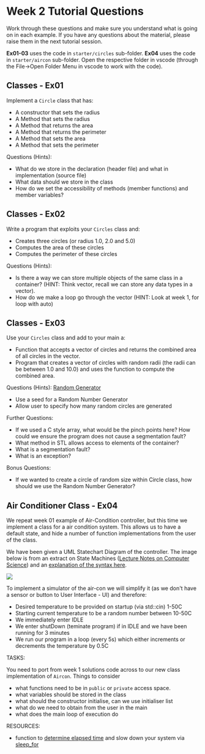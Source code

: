 Week 2 Tutorial Questions
=========================
Work through these questions and make sure you understand what is going on in each example. If you have any questions about the material, please raise them in the next tutorial session.

**Ex01-03** uses the code in `starter/circles` sub-folder.  **Ex04**  uses the code in `starter/aircon` sub-folder. Open the respective folder in vscode (through the File->Open Folder Menu in vscode to work with the code).

Classes - Ex01
--------------------
Implement a `Circle` class that has:
* A constructor that sets the radius
* A Method that sets the radius
* A Method that returns the area
* A Method that returns the perimeter
* A Method that sets the area
* A Method that sets the perimeter

Questions (Hints):
* What do we store in the declaration (header file) and what in implementation (source file)
* What data should we store in the class
* How do we set the accessibility of methods (member functions) and member variables?

Classes - Ex02
--------------------
Write a program that exploits your `Circles` class and:
* Creates three circles (or radius 1.0, 2.0 and 5.0)
* Computes the area of these circles
* Computes the perimeter of these circles

Questions (Hints):
* Is there a way we can store multiple objects of the same class in a container? (HINT: Think vector, recall we can store any data types in a vector). 
* How do we make a loop go through the vector (HINT: Look at week 1, for loop with auto)

Classes - Ex03
------------------
Use your `Circles` class and add to your main a: 
* Function that accepts a vector of circles and returns the combined area of all circles in the vector.
* Program that creates a vector of circles with random radii (the radii can be between 1.0 and 10.0) and uses the function to compute the combined area.

Questions (Hints):
[Random Generator](http://www.cplusplus.com/reference/random/uniform_real_distribution/)

* Use a seed for a Random Number Generator 
* Allow user to specify how many random circles are generated

Further Questions:
* If we used a C style array, what would be the pinch points here? How could we ensure the program does not cause a segmentation fault?
* What method in STL allows access to elements of the container?
* What is a segmentation fault?
* What is an exception?

Bonus Questions:
* If we wanted to create a circle of random size within Circle class, how should we use the Random Number Generator?

Air Conditioner Class - Ex04
------
We repeat week 01 example of Air-Condition controller, but this time we implement a class for a air condition system. This allows us to have a default state, and hide a number of function implementations from the user of the class.

We have been given a UML Statechart Diagram of the controller. The image below is from an extract on State Machines ([Lecture Notes on Computer Science](https://praveenthomasln.wordpress.com/2012/04/07/state-machines-s8-cs/)) and an [explanation of the syntax here](https://www.lucidchart.com/pages/uml-state-machine-diagram).



![](https://praveenthomasln.files.wordpress.com/2012/04/figure-1-state-machines.png)



To implement a simulator of the air-con we will simplify it (as we don't have a sensor or button to User Interface - UI) and therefore:

* Desired temperature to be provided on startup (via std::cin) 1-50C
* Starting current temperature to be a random number between 10-50C
* We immediately enter IDLE
* We enter shutDown (teminate program) if in IDLE and we have been running for 3 minutes
* We run our program in a loop (every 5s) which either increments or decrements the temperature by 0.5C

TASKS:

You need to port from week 1 solutions code across to our new class implementation of `Aircon`. Things to consider

* what functions need to be in `public` or `private` access space.
* what variables should be stored in the class
* what should the constructor initialise, can we use initialiser list
* what do we need to obtain from the user in the main
* what does the main loop of execution do

RESOURCES:

* function to [determine elapsed time](https://www.cplusplus.com/reference/chrono/steady_clock/now/) and slow down your system via [sleep_for](https://en.cppreference.com/w/cpp/thread/sleep_for)
